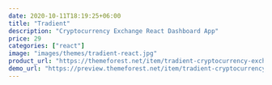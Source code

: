 ```yaml
---
date: 2020-10-11T18:19:25+06:00
title: "Tradient"
description: "Cryptocurrency Exchange React Dashboard App"
price: 29
categories: ["react"]
image: "images/themes/tradient-react.jpg"
product_url: "https://themeforest.net/item/tradient-cryptocurrency-exchange-react-dashboard-app/24999382"
demo_url: "https://preview.themeforest.net/item/tradient-cryptocurrency-exchange-react-dashboard-app/full_screen_preview/24999382"
---
```


